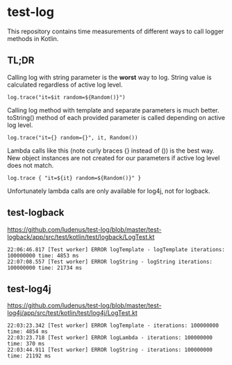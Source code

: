 # test-log

This repository contains time measurements of different ways to call logger methods in Kotlin.

## TL;DR
Calling log with string parameter is the **worst** way to log.
String value is calculated regardless of active log level.
```
log.trace("it=$it random=${Random()}")
```

Calling log method with template and separate parameters is much better.
toString() method of each provided parameter is called depending on active log level.
```
log.trace("it={} random={}", it, Random())
```

Lambda calls like this (note curly braces {} instead of ()) is the best way.
New object instances are not created for our parameters if active log level does not match. 
```
log.trace { "it=${it} random=${Random()}" }
```
Unfortunately lambda calls are only available for log4j, not for logback.

## test-logback
https://github.com/ludenus/test-log/blob/master/test-logback/app/src/test/kotlin/test/logback/LogTest.kt
```
22:06:46.817 [Test worker] ERROR logTemplate - logTemplate iterations: 100000000 time: 4853 ms
22:07:08.557 [Test worker] ERROR logString - logString iterations: 100000000 time: 21734 ms
```

## test-log4j
https://github.com/ludenus/test-log/blob/master/test-log4j/app/src/test/kotlin/test/log4j/LogTest.kt
```
22:03:23.342 [Test worker] ERROR logTemplate - iterations: 100000000 time: 4854 ms
22:03:23.718 [Test worker] ERROR logLambda - iterations: 100000000 time: 370 ms
22:03:44.911 [Test worker] ERROR logString - iterations: 100000000 time: 21192 ms
```
